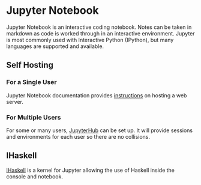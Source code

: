 # Jupyter Notebook

Jupyter Notebook is an interactive coding notebook. Notes can be taken in markdown as code is worked through in an interactive environment. Jupyter is most commonly used with Interactive Python (IPython), but many languages are supported and available.

## Self Hosting

### For a Single User

Jupyter Notebook documentation provides [instructions](https://jupyter-notebook.readthedocs.io/en/4.x/public_server.html) on hosting a web server. 

### For Multiple Users

For some or many users, [JupyterHub](https://jupyterhub.readthedocs.io/en/latest/) can be set up. It will provide sessions and environments for each user so there are no collisions.

## IHaskell

[IHaskell](https://github.com/IHaskell/IHaskell) is a kernel for Jupyter allowing the use of Haskell inside the console and notebook.